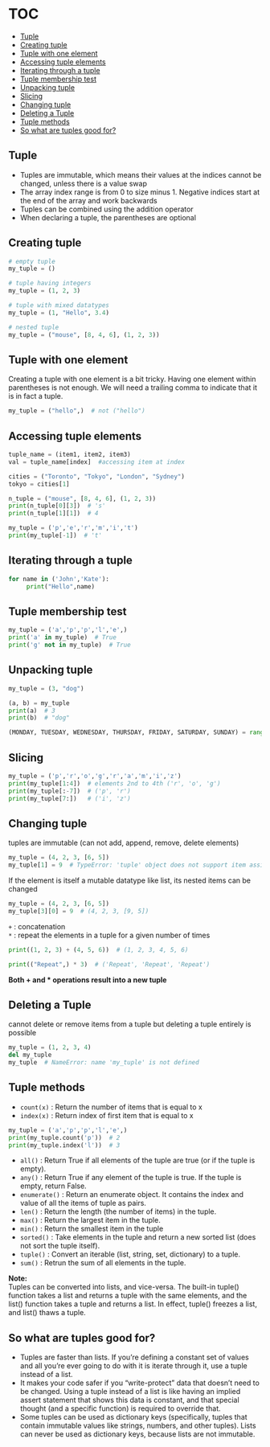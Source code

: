 # TOC
* [Tuple](/tuple.md#tuple)
* [Creating tuple](/tuple.md#creating-tuple)
* [Tuple with one element](/tuple.md#tuple-with-one-element)
* [Accessing tuple elements](/tuple.md#accessing-tuple-elements)
* [Iterating through a tuple](/tuple.md#iterating-through-a-tuple)
* [Tuple membership test](/tuple.md#tuple-membership-test)
* [Unpacking tuple](/tuple.md#unpacking-tuple)
* [Slicing](/tuple.md#slicing)
* [Changing tuple](/tuple.md#changing-tuple)
* [Deleting a Tuple](/tuple.md#deleting-a-tuple)
* [Tuple methods](/tuple.md#tuple-methods)
* [So what are tuples good for?](/tuple.md#so-what-are-tuples-good-for)

## Tuple
* Tuples are immutable, which means their values at the indices cannot be changed, unless there is a value swap
* The array index range is from 0 to size minus 1. Negative indices start at the end of the array and work backwards
* Tuples can be combined using the addition operator
* When declaring a tuple, the parentheses are optional

## Creating tuple
```python
# empty tuple
my_tuple = ()

# tuple having integers
my_tuple = (1, 2, 3)

# tuple with mixed datatypes
my_tuple = (1, "Hello", 3.4)

# nested tuple
my_tuple = ("mouse", [8, 4, 6], (1, 2, 3))
```
## Tuple with one element
Creating a tuple with one element is a bit tricky. Having one element within parentheses is not enough. We will need a trailing comma to indicate that it is in fact a tuple.
```python
my_tuple = ("hello",)  # not ("hello")
```

## Accessing tuple elements
```python
tuple_name = (item1, item2, item3)
val = tuple_name[index]  #accessing item at index

cities = ("Toronto", "Tokyo", "London", "Sydney")
tokyo = cities[1]

n_tuple = ("mouse", [8, 4, 6], (1, 2, 3))
print(n_tuple[0][3])  # 's'
print(n_tuple[1][1])  # 4

my_tuple = ('p','e','r','m','i','t')
print(my_tuple[-1])  # 't'
```

## Iterating through a tuple
```python
for name in ('John','Kate'):
     print("Hello",name) 
```

## Tuple membership test
```python
my_tuple = ('a','p','p','l','e',)
print('a' in my_tuple)  # True
print('g' not in my_tuple)  # True
```

## Unpacking tuple
```python
my_tuple = (3, "dog")

(a, b) = my_tuple
print(a)  # 3
print(b)  # "dog"

(MONDAY, TUESDAY, WEDNESDAY, THURSDAY, FRIDAY, SATURDAY, SUNDAY) = range(7)  # MONDAY is 0, TUESDAY is 1, and so forth
```

## Slicing
```python
my_tuple = ('p','r','o','g','r','a','m','i','z')
print(my_tuple[1:4])  # elements 2nd to 4th ('r', 'o', 'g')
print(my_tuple[:-7])  # ('p', 'r')
print(my_tuple[7:])   # ('i', 'z')
```

## Changing tuple
tuples are immutable (can not add, append, remove, delete elements)
```python
my_tuple = (4, 2, 3, [6, 5])  
my_tuple[1] = 9  # TypeError: 'tuple' object does not support item assignment
```
If the element is itself a mutable datatype like list, its nested items can be changed
```python
my_tuple = (4, 2, 3, [6, 5])
my_tuple[3][0] = 9  # (4, 2, 3, [9, 5])
```
`+` : concatenation    
`*` : repeat the elements in a tuple for a given number of times
```python
print((1, 2, 3) + (4, 5, 6))  # (1, 2, 3, 4, 5, 6)

print(("Repeat",) * 3)  # ('Repeat', 'Repeat', 'Repeat')
```
**Both + and * operations result into a new tuple**

## Deleting a Tuple
cannot delete or remove items from a tuple but deleting a tuple entirely is possible
```python
my_tuple = (1, 2, 3, 4)
del my_tuple
my_tuple  # NameError: name 'my_tuple' is not defined
```
## Tuple methods
* `count(x)` :	Return the number of items that is equal to x    
* `index(x)` :	Return index of first item that is equal to x
```python
my_tuple = ('a','p','p','l','e',)
print(my_tuple.count('p'))  # 2
print(my_tuple.index('l'))  # 3
```
* `all()` : Return True if all elements of the tuple are true (or if the tuple is empty).   
* `any()` : Return True if any element of the tuple is true. If the tuple is empty, return False.   
* `enumerate()` : Return an enumerate object. It contains the index and value of all the items of tuple as pairs.   
* `len()` : Return the length (the number of items) in the tuple.   
* `max()` : Return the largest item in the tuple.   
* `min()` : Return the smallest item in the tuple   
* `sorted()` : Take elements in the tuple and return a new sorted list (does not sort the tuple itself).   
* `tuple()` : Convert an iterable (list, string, set, dictionary) to a tuple.   
* `sum()` : Retrun the sum of all elements in the tuple.

**Note:**    
Tuples can be converted into lists, and vice-versa. The built-in tuple() function takes a list and returns a tuple with the same elements, and the list() function takes a tuple and returns a list. In effect, tuple() freezes a list, and list() thaws a tuple.

## So what are tuples good for?
* Tuples are faster than lists. If you’re defining a constant set of values and all you’re ever going to do with it is iterate through it, use a tuple instead of a list.
* It makes your code safer if you “write-protect” data that doesn’t need to be changed. Using a tuple instead of a list is like having an implied assert statement that shows this data is constant, and that special thought (and a specific function) is required to override that.
* Some tuples can be used as dictionary keys (specifically, tuples that contain immutable values like strings, numbers, and other tuples). Lists can never be used as dictionary keys, because lists are not immutable.
